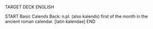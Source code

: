 TARGET DECK
ENGLISH

START
Basic
Calends
Back: n.pl. (also kalends) first of the month in the ancient roman calendar. [latin kalendae]
END

